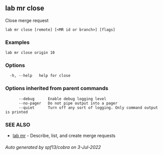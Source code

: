 ## lab mr close

Close merge request

```
lab mr close [remote] [<MR id or branch>] [flags]
```

### Examples

```
lab mr close origin 10
```

### Options

```
  -h, --help   help for close
```

### Options inherited from parent commands

```
      --debug      Enable debug logging level
      --no-pager   Do not pipe output into a pager
      --quiet      Turn off any sort of logging. Only command output is printed
```

### SEE ALSO

* [lab mr](lab_mr.md)	 - Describe, list, and create merge requests

###### Auto generated by spf13/cobra on 3-Jul-2022

